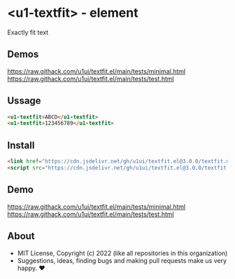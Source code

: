 # &lt;u1-textfit&gt; - element
Exactly fit text

## Demos
https://raw.githack.com/u1ui/textfit.el/main/tests/minimal.html  
https://raw.githack.com/u1ui/textfit.el/main/tests/test.html  

## Ussage

```html
<u1-textfit>ABCD</u1-textfit>
<u1-textfit>123456789</u1-textfit>
```

## Install

```html
<link href="https://cdn.jsdelivr.net/gh/u1ui/textfit.el@3.0.0/textfit.min.css" rel=stylesheet>
<script src="https://cdn.jsdelivr.net/gh/u1ui/textfit.el@3.0.0/textfit.min.js" type=module>
```

## Demo

https://raw.githack.com/u1ui/textfit.el/main/tests/minimal.html  
https://raw.githack.com/u1ui/textfit.el/main/tests/test.html  

## About

- MIT License, Copyright (c) 2022 <u1> (like all repositories in this organization) <br>
- Suggestions, ideas, finding bugs and making pull requests make us very happy. ♥

